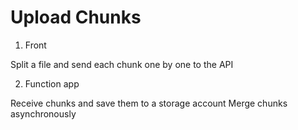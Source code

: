 # Upload Chunks


1. Front

Split a file and send each chunk one by one to the API

2. Function app

Receive chunks and save them to a storage account
Merge chunks asynchronously
